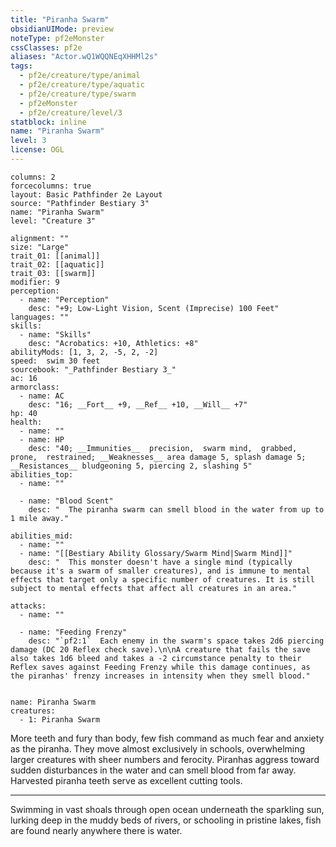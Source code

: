 ```yaml
---
title: "Piranha Swarm"
obsidianUIMode: preview
noteType: pf2eMonster
cssClasses: pf2e
aliases: "Actor.wQ1WQQNEqXHHMl2s" 
tags:
  - pf2e/creature/type/animal
  - pf2e/creature/type/aquatic
  - pf2e/creature/type/swarm
  - pf2eMonster
  - pf2e/creature/level/3
statblock: inline
name: "Piranha Swarm"
level: 3
license: OGL
---
```


```statblock
columns: 2
forcecolumns: true
layout: Basic Pathfinder 2e Layout
source: "Pathfinder Bestiary 3"
name: "Piranha Swarm"
level: "Creature 3"

alignment: ""
size: "Large"
trait_01: [[animal]]
trait_02: [[aquatic]]
trait_03: [[swarm]]
modifier: 9
perception:
  - name: "Perception"
    desc: "+9; Low-Light Vision, Scent (Imprecise) 100 Feet"
languages: ""
skills:
  - name: "Skills"
    desc: "Acrobatics: +10, Athletics: +8"
abilityMods: [1, 3, 2, -5, 2, -2]
speed:  swim 30 feet
sourcebook: "_Pathfinder Bestiary 3_"
ac: 16
armorclass:
  - name: AC
    desc: "16; __Fort__ +9, __Ref__ +10, __Will__ +7"
hp: 40
health:
  - name: ""
  - name: HP
    desc: "40; __Immunities__  precision,  swarm mind,  grabbed,  prone,  restrained; __Weaknesses__ area damage 5, splash damage 5; __Resistances__ bludgeoning 5, piercing 2, slashing 5"
abilities_top:
  - name: ""

  - name: "Blood Scent"
    desc: "  The piranha swarm can smell blood in the water from up to 1 mile away."

abilities_mid:
  - name: ""
  - name: "[[Bestiary Ability Glossary/Swarm Mind|Swarm Mind]]"
    desc: "  This monster doesn't have a single mind (typically because it's a swarm of smaller creatures), and is immune to mental effects that target only a specific number of creatures. It is still subject to mental effects that affect all creatures in an area."

attacks:
  - name: ""

  - name: "Feeding Frenzy"
    desc: "`pf2:1`  Each enemy in the swarm's space takes 2d6 piercing damage (DC 20 Reflex check save).\n\nA creature that fails the save also takes 1d6 bleed and takes a -2 circumstance penalty to their Reflex saves against Feeding Frenzy while this damage continues, as the piranhas' frenzy increases in intensity when they smell blood."
 
```

```encounter-table
name: Piranha Swarm
creatures:
  - 1: Piranha Swarm
```



More teeth and fury than body, few fish command as much fear and anxiety as the piranha. They move almost exclusively in schools, overwhelming larger creatures with sheer numbers and ferocity. Piranhas aggress toward sudden disturbances in the water and can smell blood from far away. Harvested piranha teeth serve as excellent cutting tools.

* * *

Swimming in vast shoals through open ocean underneath the sparkling sun, lurking deep in the muddy beds of rivers, or schooling in pristine lakes, fish are found nearly anywhere there is water.
